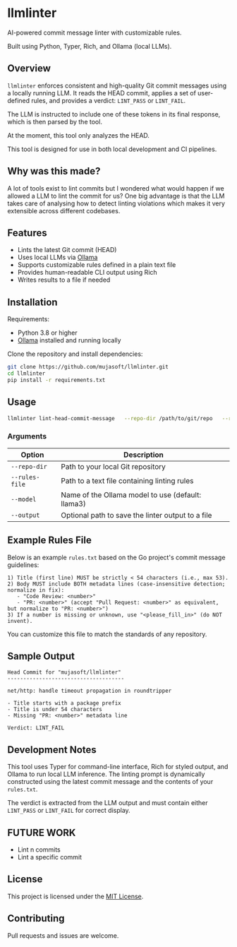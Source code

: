 # llmlinter

AI-powered commit message linter with customizable rules.

Built using Python, Typer, Rich, and Ollama (local LLMs).

## Overview

`llmlinter` enforces consistent and high-quality Git commit messages using a locally running LLM. It reads the HEAD commit, applies a set of user-defined rules, and provides a verdict: `LINT_PASS` or `LINT_FAIL`.

The LLM is instructed to include one of these tokens in its final response, which is then parsed by the tool.

At the moment, this tool only analyzes the HEAD.

This tool is designed for use in both local development and CI pipelines.

## Why was this made?
A lot of tools exist to lint commits but I wondered what would happen if we allowed a LLM to lint the commit for us? One big advantage is that the LLM takes care of analysing how to detect linting violations which makes it very extensible across different codebases.

## Features

- Lints the latest Git commit (HEAD)
- Uses local LLMs via [Ollama](https://ollama.com)
- Supports customizable rules defined in a plain text file
- Provides human-readable CLI output using Rich
- Writes results to a file if needed

## Installation

Requirements:

- Python 3.8 or higher
- [Ollama](https://ollama.com) installed and running locally

Clone the repository and install dependencies:

```bash
git clone https://github.com/mujasoft/llmlinter.git
cd llmlinter
pip install -r requirements.txt
```

## Usage

```bash
llmlinter lint-head-commit-message   --repo-dir /path/to/git/repo   --rules-file rules.txt   --model llama3   --output lint_results.txt
```

### Arguments

| Option            | Description                                       |
|-------------------|---------------------------------------------------|
| `--repo-dir`      | Path to your local Git repository                 |
| `--rules-file`    | Path to a text file containing linting rules      |
| `--model`         | Name of the Ollama model to use (default: llama3) |
| `--output`        | Optional path to save the linter output to a file |


## Example Rules File

Below is an example `rules.txt` based on the Go project's commit message guidelines:

```text
1) Title (first line) MUST be strictly < 54 characters (i.e., max 53).
2) Body MUST include BOTH metadata lines (case-insensitive detection; normalize in fix):
   - "Code Review: <number>"
   - "PR: <number>" (accept "Pull Request: <number>" as equivalent, but normalize to "PR: <number>")
3) If a number is missing or unknown, use "<please_fill_in>" (do NOT invent).

```

You can customize this file to match the standards of any repository.


## Sample Output

```
Head Commit for "mujasoft/llmlinter"
-------------------------------------

net/http: handle timeout propagation in roundtripper

- Title starts with a package prefix
- Title is under 54 characters
- Missing "PR: <number>" metadata line

Verdict: LINT_FAIL
```

## Development Notes

This tool uses Typer for command-line interface, Rich for styled output, and Ollama to run local LLM inference. The linting prompt is dynamically constructed using the latest commit message and the contents of your `rules.txt`.

The verdict is extracted from the LLM output and must contain either `LINT_PASS` or `LINT_FAIL` for correct display.


## FUTURE WORK
- Lint n commits
- Lint a specific commit


## License

This project is licensed under the [MIT License](LICENSE).

## Contributing

Pull requests and issues are welcome.